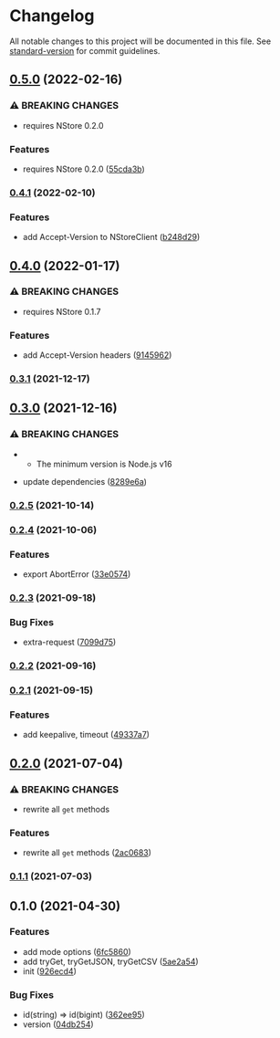 # Changelog

All notable changes to this project will be documented in this file. See [standard-version](https://github.com/conventional-changelog/standard-version) for commit guidelines.

## [0.5.0](https://github.com/BlackGlory/nstore-js/compare/v0.4.1...v0.5.0) (2022-02-16)


### ⚠ BREAKING CHANGES

* requires NStore 0.2.0

### Features

* requires NStore 0.2.0 ([55cda3b](https://github.com/BlackGlory/nstore-js/commit/55cda3b2d3799da551338ea72eaf1510cc640568))

### [0.4.1](https://github.com/BlackGlory/nstore-js/compare/v0.4.0...v0.4.1) (2022-02-10)


### Features

* add Accept-Version to NStoreClient ([b248d29](https://github.com/BlackGlory/nstore-js/commit/b248d29f3040254edc0f54e492650920f9bda41d))

## [0.4.0](https://github.com/BlackGlory/nstore-js/compare/v0.3.1...v0.4.0) (2022-01-17)


### ⚠ BREAKING CHANGES

* requires NStore 0.1.7

### Features

* add Accept-Version headers ([9145962](https://github.com/BlackGlory/nstore-js/commit/91459627c2bb061128f6e888ac8f55ffcb372e46))

### [0.3.1](https://github.com/BlackGlory/nstore-js/compare/v0.3.0...v0.3.1) (2021-12-17)

## [0.3.0](https://github.com/BlackGlory/nstore-js/compare/v0.2.5...v0.3.0) (2021-12-16)


### ⚠ BREAKING CHANGES

* - The minimum version is Node.js v16

* update dependencies ([8289e6a](https://github.com/BlackGlory/nstore-js/commit/8289e6a581e326b9a05a359169e1eaa2bcfbfae2))

### [0.2.5](https://github.com/BlackGlory/nstore-js/compare/v0.2.4...v0.2.5) (2021-10-14)

### [0.2.4](https://github.com/BlackGlory/nstore-js/compare/v0.2.3...v0.2.4) (2021-10-06)


### Features

* export AbortError ([33e0574](https://github.com/BlackGlory/nstore-js/commit/33e0574327057e43dcceb492f6449b0ccf4eefbf))

### [0.2.3](https://github.com/BlackGlory/nstore-js/compare/v0.2.2...v0.2.3) (2021-09-18)


### Bug Fixes

* extra-request ([7099d75](https://github.com/BlackGlory/nstore-js/commit/7099d755f2002c704efc3dcc37c1eb07ab320ac8))

### [0.2.2](https://github.com/BlackGlory/nstore-js/compare/v0.2.1...v0.2.2) (2021-09-16)

### [0.2.1](https://github.com/BlackGlory/nstore-js/compare/v0.2.0...v0.2.1) (2021-09-15)


### Features

* add keepalive, timeout ([49337a7](https://github.com/BlackGlory/nstore-js/commit/49337a77e52b9869a9ec7628d026f431d3685c9a))

## [0.2.0](https://github.com/BlackGlory/nstore-js/compare/v0.1.1...v0.2.0) (2021-07-04)


### ⚠ BREAKING CHANGES

* rewrite all `get` methods

### Features

* rewrite all `get` methods ([2ac0683](https://github.com/BlackGlory/nstore-js/commit/2ac0683eafa34529a5ffae49f6cb957f0b0c7355))

### [0.1.1](https://github.com/BlackGlory/nstore-js/compare/v0.1.0...v0.1.1) (2021-07-03)

## 0.1.0 (2021-04-30)


### Features

* add mode options ([6fc5860](https://github.com/BlackGlory/nstore-js/commit/6fc58602131910cac42bc0a69a37a76dc056a75f))
* add tryGet, tryGetJSON, tryGetCSV ([5ae2a54](https://github.com/BlackGlory/nstore-js/commit/5ae2a544c9d91bc710adb0fd79dd2bfd8ac0c344))
* init ([926ecd4](https://github.com/BlackGlory/nstore-js/commit/926ecd4666c86ec1b762431474a82eab30f1b4d1))


### Bug Fixes

* id(string) => id(bigint) ([362ee95](https://github.com/BlackGlory/nstore-js/commit/362ee95a09882f9254cc77f44d666d611829e4b3))
* version ([04db254](https://github.com/BlackGlory/nstore-js/commit/04db254e726e5c59c73fecb2a2c4837dea7644b7))
